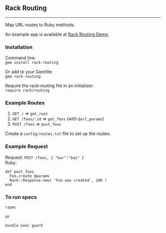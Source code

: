 ## Rack Routing
----
Map URL routes to Ruby methods.

An example app is available at [Rack Routing Demo](https://github.com/iAmPlus/rack-routing-demo).

### Installation
Command line:  
`gem install rack-routing`

Or add to your Gemfile:  
`gem rack-routing`

Require the rack-routing file in an initializer:  
`require rack/routing`

### Example Routes

1. `GET /` => `get_root`
1. `GET /foos/:id` => `get_foos` (with `@url_params`)
1. `POST /foos` => `post_foos`

Create a `config/routes.txt` file to set up the routes.

### Example Request

Request: `POST /foos, { "bar":"baz" }`  
Ruby:   

    def post_foos
      Foo.create @params
      Rack::Response.new( 'Foo was created', 200 )
    end

### To run specs
    rspec

or

    bundle exec guard